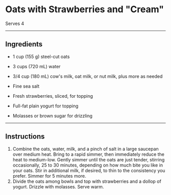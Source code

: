 # Oats with Strawberries and "Cream"

Serves 4

---

## Ingredients

* 1 cup (155 g) steel-cut oats

* 3 cups (720 mL) water

* 3/4 cup (180 mL) cow's milk, oat milk, or nut milk, plus more as needed

* Fine sea salt

* Fresh strawberries, sliced, for topping

* Full-fat plain yogurt for topping

* Molasses or brown sugar for drizzling

---

## Instructions

1. Combine the oats, water, milk, and a pinch of salt in a large saucepan over medium heat. Bring to a rapid simmer, then immediately reduce the heat to medium-low. Gently simmer until the oats are just tender, stirring occasionally, 25 to 30 minutes, depending on how much bite you like in your oats. Stir in additional milk, if desired, to thin to the consistency you prefer. Simmer for 5 minutes more.
2. Divide the oats among bowls and top with strawberries and a dollop of yogurt. Drizzle with molasses. Serve warm.
